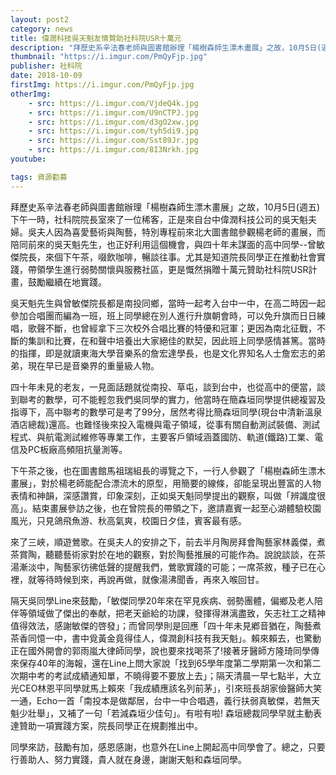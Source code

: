 ```yaml
---
layout: post2
category: news
title: 偉潤科技吳天魁友情贊助社科院USR十萬元
description: "拜歷史系辛法春老師與圖書館辦理「楊樹森師生漂木畫展」之故，10月5日(週五)下午一時，社科院院長室來了一位稀客，正是來自台中偉潤科技公司的吳天魁夫婦"
thumbnail: "https://i.imgur.com/PmQyFjp.jpg"
publisher: 社科院
date: 2018-10-09
firstImg: https://i.imgur.com/PmQyFjp.jpg
otherImg:
    - src: https://i.imgur.com/VjdeQ4k.jpg
    - src: https://i.imgur.com/U9nCTPJ.jpg
    - src: https://i.imgur.com/d3gO2xw.jpg
    - src: https://i.imgur.com/tyh5di9.jpg
    - src: https://i.imgur.com/Sst89Jr.jpg
    - src: https://i.imgur.com/8I3Nrkh.jpg
youtube:

tags: 資源勸募
---
```

拜歷史系辛法春老師與圖書館辦理「楊樹森師生漂木畫展」之故，10月5日(週五)下午一時，社科院院長室來了一位稀客，正是來自台中偉潤科技公司的吳天魁夫婦。吳夫人因為喜愛藝術與陶藝，特別專程前來北大圖書館參觀楊老師的畫展，而陪同前來的吳天魁先生，也正好利用這個機會，與四十年未謀面的高中同學--曾敏傑院長，來個下午茶，啜飲咖啡，暢談往事。尤其是知道院長同學正在推動社會實踐，帶領學生進行弱勢關懷與服務社區，更是慨然捐贈十萬元贊助社科院USR計畫，鼓勵繼續在地實踐。

吳天魁先生與曾敏傑院長都是南投同鄉，當時一起考入台中一中，在高二時因一起參加合唱團而編為一班，班上同學總在別人進行升旗朝會時，可以免升旗而日日練唱，歌聲不斷，也曾經拿下三次校外合唱比賽的特優和冠軍；更因為南北征戰，不斷的集訓和比賽，在和聲中培養出大家絕佳的默契，因此班上同學感情甚篤。當時的指揮，即是就讀東海大學音樂系的詹宏達學長，也是文化界知名人士詹宏志的弟弟，現在早已是音樂界的重量級人物。

四十年未見的老友，一見面話題就從南投、草屯，談到台中，也從高中的便當，談到聯考的數學，可不能輕忽我們吳同學的實力，他當時在簡森垣同學提供總複習及指導下，高中聯考的數學可是考了99分，居然考得比簡森垣同學(現台中清新溫泉酒店總裁)還高。也難怪後來投入電機與電子領域，從事有關自動測試裝備、測試程式、與航電測試維修等專業工作，主要客戶領域涵蓋國防、軌道(鐵路)工業、電信及PC板廠高頻阻抗量測等。

下午茶之後，也在圖書館馬祖瑞組長的導覽之下，一行人參觀了「楊樹森師生漂木畫展」，對於楊老師能配合漂流木的原型，用簡要的線條，卻能呈現出豐富的人物表情和神韻，深感讚賞，印象深刻，正如吳天魁同學提出的觀察，叫做「辨識度很高」。結束畫展參訪之後，也在曾院長的帶領之下，邀請嘉賓一起至心湖體驗校園風光，只見鴿飛魚游、秋高氣爽，校園日夕佳，賓客最有感。

來了三峽，順遊鶯歌。在吳夫人的安排之下，前去半月陶房拜會陶藝家林義傑，煮茶賞陶，聽聽藝術家對於在地的觀察，對於陶藝推展的可能作為。說說談談，在茶湯漸淡中，陶藝家彷彿低聲的提醒我們，鶯歌實踐的可能；一席茶敘，種子已在心裡，就等待時候到來，再說再做，就像湯沸聞香，再來入喉回甘。

隔天吳同學Line來鼓勵，「敏傑同學20年來在罕見疾病、弱勢團體，偏鄉及老人陪伴等領域做了傑出的奉献，把老天爺給的功課，發揮得淋漓盡致，矢志社工之精神值得效法，感謝敏傑的啓發」；而曾同學則是回應「四十年未見鄕音猶在，陶藝煮茶香同憶一中，書中覓黃金竟得佳人，偉潤創科技有我天魁」。賴來賴去，也驚動正在國外開會的郭雨嵐大律師同學，說也要來找喝茶了!接著牙醫師方隆琦同學傳來保存40年的海報，還在Line上問大家說「找到65學年度第二學期第一次和第二次期中考的考試成績通知單，不曉得要不要放上去」；隔天清晨一早七點半，大立光CEO林恩平同學就馬上賴來「我成績應該名列前茅」，引來班長胡家儉醫師大笑一通，Echo一首「南投本是做鄰居，台中一中合唱遇，義行扶弱真敏傑，若無天魁少壯舉」，又補了一句「若減森垣少佳句」。有啦有啦! 森垣總裁同學早就主動表達贊助一項實踐方案，院長同學正在規劃推出中。

同學來訪，鼓勵有加，感恩感謝，也意外在Line上開起高中同學會了。總之，只要行善助人、努力實踐，貴人就在身邊，謝謝天魁和森垣同學。